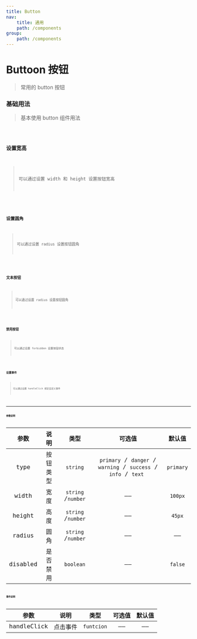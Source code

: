 ```yaml
---
title: Button
nav:
    title: 通用
    path: /components
group:
    path: /components
---
```


# Buttoon 按钮

> 常用的 button 按钮

### 基础用法

> 基本使用 button 组件用法

<code src="./demo/index1.tsx" />

### 设置宽高

> 可以通过设置 width 和 height 设置按钮宽高

<code src="./demo/index2.tsx" />

### 设置圆角

> 可以通过设置 radius 设置按钮圆角

<code src="./demo/index3.tsx" />

### 文本按钮

> 可以通过设置 radius 设置按钮圆角

<code src="./demo/index4.tsx" />

### 禁用按钮

> 可以通过设置 forbidden 设置按钮状态

<code src="./demo/index5.tsx" />

### 设置事件

> 可以通过设置 handleClick 绑定自定义事件

<code src="./demo/index6.tsx" />

---

### 参数说明

| 参数 | 说明 | 类型 | 可选值 | 默认值 |
| :-: | :-: | :-: | :-: | :-: |
| type | 按钮类型 | `string` | `primary` / `danger` / `warning` / `success` / `info` / `text ` | `primary` |
| width | 宽度 | `string` /`number` | —— | `100px` |
| height | 高度 | `string` /`number` | —— | `45px` |
| radius | 圆角 | `string` /`number` | —— | —— |
| disabled | 是否禁用 | `boolean` | —— | `false` |

### 事件说明

|    参数     |   说明   |    类型    | 可选值 | 默认值 |
| :---------: | :------: | :--------: | :----: | :----: |
| handleClick | 点击事件 | `funtcion` |   ——   |   ——   |
